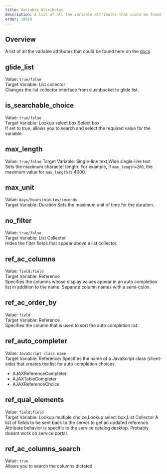 ```yaml
---
title: Variable Attributes
description: A list of all the variable attributes that could be found here on the docs.
order: 10010
---
```


## Overview


A list of all the variable attributes that could be found here on the
[docs](https://docs.servicenow.com/bundle/jakarta-it-service-management/page/product/service-catalog-management/reference/variable-attributes.html#variable-attributes).

## glide_list

Value: `true/false`\
Target Variable: List collector\
Changes the list collector interface from slushbucket to glide list.
## is_searchable_choice

Value: `true/false`\
Target Variable: Lookup select box,Select box\
If set to true, allows you to search and select the required value for the variable.
## max_length

Value: `true/false`
Target Variable: Single-line text,Wide single-line text\
Sets the maximum character length. For example, if `max_length=200`, the maximum value for `max_length` is 4000.
## max_unit

Value: `days/hours/minutes/seconds`\
Target Variable: Duration
Sets the maximum unit of time for the duration.
## no_filter

Value: `true/false`\
Target Variable: List Collector\
Hides the filter fields that appear above a list collector.
## ref_ac_columns

Value: `field;field`\
Target Variable: Reference\
Specifies the columns whose display values appear in an auto completion list in addition to the name. Separate column names with a semi-colon.
## ref_ac_order_by

Value: `field`\
Target Variable: Reference\
Specifies the column that is used to sort the auto completion list.
## ref_auto_completer

Value: `JavaScript class name`\
Target Variable: Reference\ 
Specifies the name of a JavaScript class (client-side) that creates the list for auto completion choices.
  
  - AJAXReferenceCompleter
  - AJAXTableCompleter
  - AJAXReferenceChoice
  
## ref_qual_elements
Value: `field;field`\
Target Variable: Lookup multiple choice,Lookup select box,List Collector
A list of fields to be sent back to the server to get an updated reference. Attribute behavior is specific to the service catalog desktop. Probably doesnt work on service portal.

## ref_ac_columns_search
Value: `true`\
Allows you to search the columns dictated